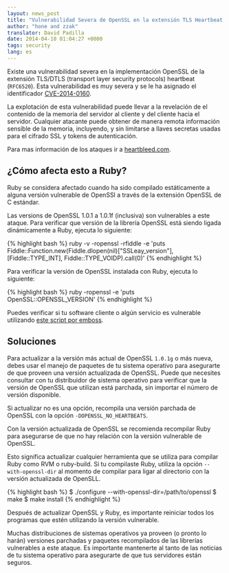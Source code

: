 ```yaml
---
layout: news_post
title: "Vulnerabilidad Severa de OpenSSL en la extensión TLS Heartbeat (CVE-2014-0160)"
author: "hone and zzak"
translator: David Padilla
date: 2014-04-10 01:04:27 +0000
tags: security
lang: es
---
```


Existe una vulnerabilidad severa en la implementación OpenSSL de la extensión
TLS/DTLS (transport layer security protocols) heartbeat (`RFC6520`).
Esta vulnerabilidad es muy severa y se le ha asignado el identificador
[CVE-2014-0160](https://web.nvd.nist.gov/view/vuln/detail?vulnId=CVE-2014-0160).

La explotación de esta vulnerabilidad puede llevar a la revelación de el
contenido de la memoria del servidor al cliente y del cliente hacia el servidor.
Cualquier atacante puede obtener de manera remota información sensible de la
memoria, incluyendo, y sin limitarse a llaves secretas usadas para el cifrado
SSL y tokens de autenticación.

Para mas información de los ataques ir a [heartbleed.com](http://heartbleed.com).

## ¿Cómo afecta esto a Ruby?

Ruby se considera afectado cuando ha sido compilado estáticamente a alguna
versión vulnerable de OpenSSl a través de la extensión OpenSSL de C estándar.

Las versions de OpenSSL 1.0.1 a 1.0.1f (inclusiva) son vulnerables a este ataque.
Para verificar que versión de la librería OpenSSL está siendo ligada dinámicamente a Ruby,
ejecuta lo siguiente:

{% highlight bash %}
ruby -v -ropenssl -rfiddle -e 'puts Fiddle::Function.new(Fiddle.dlopen(nil)["SSLeay_version"], [Fiddle::TYPE_INT], Fiddle::TYPE_VOIDP).call(0)'
{% endhighlight %}

Para verificar la versión de OpenSSL instalada con Ruby, ejecuta lo siguiente:

{% highlight bash %}
ruby -ropenssl -e 'puts OpenSSL::OPENSSL_VERSION'
{% endhighlight %}

Puedes verificar si tu software cliente o algún servicio es vulnerable utilizando
[este script por emboss](https://github.com/emboss/heartbeat).

## Soluciones

Para actualizar a la versión más actual de OpenSSL `1.0.1g` o más nueva,
debes usar el manejo de paquetes de tu sistema operativo para asegurarte
de que proveen una versión actualizada de OpenSSL. Puede que necesites
consultar con tu distribuidor de sistema operativo para verificar que la
versión de OpenSSL que utilizan está parchada, sin importar el número de
versión disponible.

Si actualizar no es una opción, recompila una versión parchada de OpenSSL
con la opción `-DOPENSSL_NO_HEARTBEATS`.

Con la versión actualizada de OpenSSL se recomienda recompilar Ruby para
asegurarse de que no hay relación con la versión vulnerable de OpenSSL.

Esto significa actualizar cualquier herramienta que se utiliza para compilar
Ruby como RVM o ruby-build. Si tu compilaste Ruby, utiliza la opción `--with-openssl-dir`
al momento de compilar para ligar al directorio con la versión actualizada de OpenSLL.

{% highlight bash %}
$ ./configure --with-openssl-dir=/path/to/openssl
$ make
$ make install
{% endhighlight %}

Después de actualizar OpenSSL y Ruby, es importante reiniciar todos los programas
que estén utilizando la versión vulnerable.

Muchas distribuciones de sistemas operativos ya proveen (o pronto lo harán) versiones
parchadas y paquetes recompilados de las librerías vulnerables a este ataque. Es
importante mantenerte al tanto de las noticias de tu sistema operativo para
asegurarte de que tus servidores están seguros.
